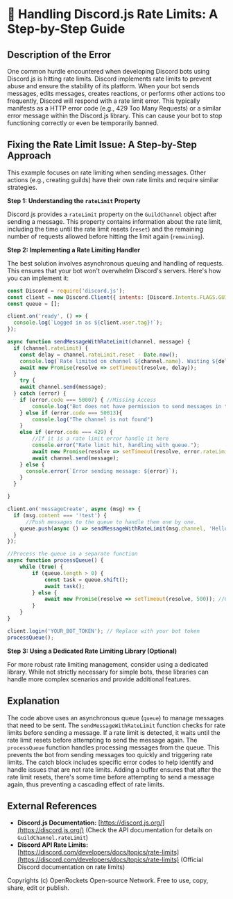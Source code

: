 # 🐞 Handling Discord.js Rate Limits: A Step-by-Step Guide


## Description of the Error

One common hurdle encountered when developing Discord bots using Discord.js is hitting rate limits.  Discord implements rate limits to prevent abuse and ensure the stability of its platform.  When your bot sends messages, edits messages, creates reactions, or performs other actions too frequently, Discord will respond with a rate limit error. This typically manifests as a HTTP error code (e.g., 429 Too Many Requests) or a similar error message within the Discord.js library.  This can cause your bot to stop functioning correctly or even be temporarily banned.

## Fixing the Rate Limit Issue: A Step-by-Step Approach


This example focuses on rate limiting when sending messages.  Other actions (e.g., creating guilds) have their own rate limits and require similar strategies.

**Step 1: Understanding the `rateLimit` Property**

Discord.js provides a `rateLimit` property on the `GuildChannel` object after sending a message.  This property contains information about the rate limit, including the time until the rate limit resets (`reset`) and the remaining number of requests allowed before hitting the limit again (`remaining`).


**Step 2: Implementing a Rate Limiting Handler**

The best solution involves asynchronous queuing and handling of requests. This ensures that your bot won't overwhelm Discord's servers. Here's how you can implement it:

```javascript
const Discord = require('discord.js');
const client = new Discord.Client({ intents: [Discord.Intents.FLAGS.GUILDS, Discord.Intents.FLAGS.GUILD_MESSAGES] }); //Remember to adjust intents
const queue = [];

client.on('ready', () => {
  console.log(`Logged in as ${client.user.tag}!`);
});

async function sendMessageWithRateLimit(channel, message) {
  if (channel.rateLimit) {
    const delay = channel.rateLimit.reset - Date.now();
    console.log(`Rate limited on channel ${channel.name}. Waiting ${delay}ms...`);
    await new Promise(resolve => setTimeout(resolve, delay));
  }
    try {
    await channel.send(message);
  } catch (error) {
    if (error.code === 50007) { //Missing Access
        console.log("Bot does not have permission to send messages in this channel");
    } else if (error.code === 50013){
        console.log("The channel is not found")
    }
    else if (error.code === 429) {
        //If it is a rate limit error handle it here
        console.error("Rate limit hit, handling with queue.");
        await new Promise(resolve => setTimeout(resolve, error.rateLimit.reset - Date.now() + 100)); // Add a small buffer
        await channel.send(message);
    } else {
      console.error(`Error sending message: ${error}`);
    }
  }

}

client.on('messageCreate', async (msg) => {
  if (msg.content === '!test') {
      //Push messages to the queue to handle them one by one.
    queue.push(async () => sendMessageWithRateLimit(msg.channel, 'Hello from the queue!'));
  }
});

//Process the queue in a separate function
async function processQueue() {
    while (true) {
        if (queue.length > 0) {
            const task = queue.shift();
            await task();
        } else {
            await new Promise(resolve => setTimeout(resolve, 500)); //Check every 500 milliseconds
        }
    }
}

client.login('YOUR_BOT_TOKEN'); // Replace with your bot token
processQueue();

```


**Step 3:  Using a Dedicated Rate Limiting Library (Optional)**

For more robust rate limiting management, consider using a dedicated library. While not strictly necessary for simple bots, these libraries can handle more complex scenarios and provide additional features.

## Explanation

The code above uses an asynchronous queue (`queue`) to manage messages that need to be sent. The `sendMessageWithRateLimit` function checks for rate limits before sending a message. If a rate limit is detected, it waits until the rate limit resets before attempting to send the message again.  The `processQueue` function handles processing messages from the queue. This prevents the bot from sending messages too quickly and triggering rate limits. The catch block includes specific error codes to help identify and handle issues that are not rate limits.  Adding a buffer ensures that after the rate limit resets, there's some time before attempting to send a message again, thus preventing a cascading effect of rate limits.

## External References

* **Discord.js Documentation:** [https://discord.js.org/](https://discord.js.org/)  (Check the API documentation for details on `GuildChannel.rateLimit`)
* **Discord API Rate Limits:** [https://discord.com/developers/docs/topics/rate-limits](https://discord.com/developers/docs/topics/rate-limits) (Official Discord documentation on rate limits)


Copyrights (c) OpenRockets Open-source Network. Free to use, copy, share, edit or publish.

